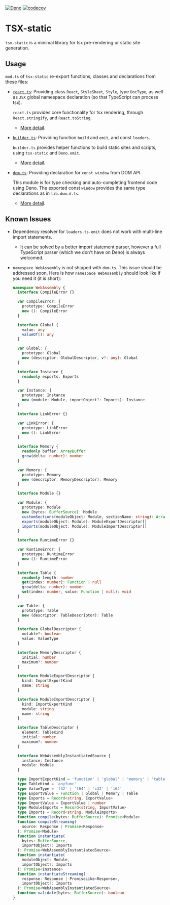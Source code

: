 [![Deno](https://github.com/yw662/deno-tsx/actions/workflows/deno.yml/badge.svg)](https://github.com/yw662/deno-tsx/actions/workflows/deno.yml)
[![codecov](https://codecov.io/gh/yw662/deno-tsx/branch/main/graph/badge.svg?token=1AFX2FSKF9)](https://codecov.io/gh/yw662/deno-tsx)

# TSX-static

`tsx-static` is a minimal library for tsx pre-rendering or static site generation.

## Usage

`mod.ts` of `tsx-static` re-export functions, classes and declarations from these files:

- [`react.ts`](./doc/react.md): Providing class `React`, `StyleSheet`, `Style`, type `DocType`, as well as `JSX` global namespace declaration (so that TypeScript can process tsx).

  `react.ts` provides core functionality for tsx rendering, through `React.stringify`, and `React.toString`.

  - [More detail](./doc/react.md).

- [`builder.ts`](./doc/builder.md): Providing function `build` and `emit`, and const `loaders`.

  `builder.ts` provides helper functions to build static sites and scripts, using `tsx-static` and `Deno.emit`.

  - [More detail](./doc/builder.md).

- [`dom.ts`](./doc/dom.md): Providing declaration for `const window` from DOM API.

  This module is for type checking and auto-completing frontend code using Deno. The exported const `window` provides the same type declarations as in `lib.dom.d.ts`.

  - [More detail](./doc/dom.md).

## Known Issues

- Dependency resolver for `loaders.ts.emit` does not work with multi-line import statements.
  - It can be solved by a better import statement parser, however a full TypeScript parser (which we don't have on Deno) is always welcomed.
- `namespace WebAssembly` is not shipped with `dom.ts`. This issue should be addressed soon. Here is how `namespace WebAssembly` should look like if you need it (it is short):

  ```ts
  namespace WebAssembly {
    interface CompileError {}

    var CompileError: {
      prototype: CompileError
      new (): CompileError
    }

    interface Global {
      value: any
      valueOf(): any
    }

    var Global: {
      prototype: Global
      new (descriptor: GlobalDescriptor, v?: any): Global
    }

    interface Instance {
      readonly exports: Exports
    }

    var Instance: {
      prototype: Instance
      new (module: Module, importObject?: Imports): Instance
    }

    interface LinkError {}

    var LinkError: {
      prototype: LinkError
      new (): LinkError
    }

    interface Memory {
      readonly buffer: ArrayBuffer
      grow(delta: number): number
    }

    var Memory: {
      prototype: Memory
      new (descriptor: MemoryDescriptor): Memory
    }

    interface Module {}

    var Module: {
      prototype: Module
      new (bytes: BufferSource): Module
      customSections(moduleObject: Module, sectionName: string): ArrayBuffer[]
      exports(moduleObject: Module): ModuleExportDescriptor[]
      imports(moduleObject: Module): ModuleImportDescriptor[]
    }

    interface RuntimeError {}

    var RuntimeError: {
      prototype: RuntimeError
      new (): RuntimeError
    }

    interface Table {
      readonly length: number
      get(index: number): Function | null
      grow(delta: number): number
      set(index: number, value: Function | null): void
    }

    var Table: {
      prototype: Table
      new (descriptor: TableDescriptor): Table
    }

    interface GlobalDescriptor {
      mutable?: boolean
      value: ValueType
    }

    interface MemoryDescriptor {
      initial: number
      maximum?: number
    }

    interface ModuleExportDescriptor {
      kind: ImportExportKind
      name: string
    }

    interface ModuleImportDescriptor {
      kind: ImportExportKind
      module: string
      name: string
    }

    interface TableDescriptor {
      element: TableKind
      initial: number
      maximum?: number
    }

    interface WebAssemblyInstantiatedSource {
      instance: Instance
      module: Module
    }

    type ImportExportKind = 'function' | 'global' | 'memory' | 'table'
    type TableKind = 'anyfunc'
    type ValueType = 'f32' | 'f64' | 'i32' | 'i64'
    type ExportValue = Function | Global | Memory | Table
    type Exports = Record<string, ExportValue>
    type ImportValue = ExportValue | number
    type ModuleImports = Record<string, ImportValue>
    type Imports = Record<string, ModuleImports>
    function compile(bytes: BufferSource): Promise<Module>
    function compileStreaming(
      source: Response | Promise<Response>
    ): Promise<Module>
    function instantiate(
      bytes: BufferSource,
      importObject?: Imports
    ): Promise<WebAssemblyInstantiatedSource>
    function instantiate(
      moduleObject: Module,
      importObject?: Imports
    ): Promise<Instance>
    function instantiateStreaming(
      response: Response | PromiseLike<Response>,
      importObject?: Imports
    ): Promise<WebAssemblyInstantiatedSource>
    function validate(bytes: BufferSource): boolean
  }
  ```

